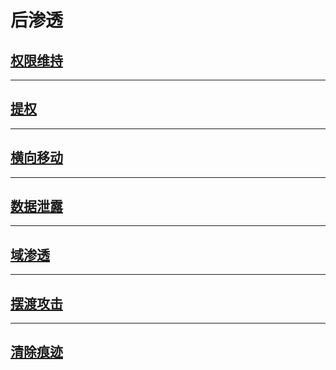 # 后渗透

## [权限维持](权限维持.md)

---

## [提权](提权.md)

---

## [横向移动](横向移动.md)

---

## [数据泄露](数据泄露.md)

---

## [域渗透](域渗透.md)

---

## [摆渡攻击](摆渡攻击.md)

---

## [清除痕迹](清除痕迹.md)
